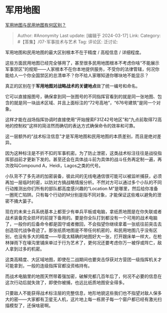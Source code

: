 # 军用地图
[军用地图与民用地图有何区别？](https://www.zhihu.com/question/20487125/answer/3433487524)

> Author: #Anonymity
> Last update: [编辑于 2024-03-17]
> Link:
> Category: #【答集】/07-军事技术与艺术 
> Tag: 
> 评论区:
> 泛讨论:

军用地图和民用地图的最大区别根本不在于精度 / 高程信息 / 详细程度。

这些方面民用地图已经完全够用了，甚至很多民用地图根本不考虑你啥“不能展示军事禁区”的规矩——人家根本不在你本地提供服务，不受你的法律管辖，何况你能给人一个你全国禁区的总清单不？你不给人家哪知道你哪块地不能显示？

真正的区别在于**军用地图对战略战术的关键地点**做了统一编号和命名。

它可以直接报图号，确保拿到同一张图号的不同指挥官看到的就是同一张地图、包含的就是同一块战术区域、并且上面标注的“72号高地”，“676号建筑”是同一个对象。

这样才能在战场指挥协调时直接使用“开始搜索F31Z42号地区”和“九点前取得72高地的控制权”这样的简洁然而确切的表达方式确保命令的效率和可靠。

这一层额外的“战术标注信息”才是军用地图和民用地图的本质差别，而且是绝对差异。

因为这种标注是不折不扣的军事机密。为了防止泄密，这类战术标注往往是战役指挥部战前才更新下发的。甚至还会在具体战斗前为具体的战斗任务再定制一遍，再次改叫Compound A，Heidi，Lagos之类的代号。

小队背不了多先进的加密装备，彼此间的无线电通信很可能可以被监听捕获，必须再加一层临时的密，以防对方搞战略情报分析。不然对方可以通过多个小队的不同行动推测出你们所有的部队都高度感兴趣的“Location M”是哪里，然后给你准备一圈死亡陷阱。只有每个行动的M分别是指不同对象，才能保证这些难以避免的泄密不捅大篓子。

现在的未来士兵系统基本上都至少有单兵平板或电脑，拿纸质地图是在你失联或者战术装备完全损坏的前提下备用的。要是你全队打到都没有一个可用的战术电脑了，一般你的后备命令都是固守或者撤回，不会指望你继续拿着一张纸往前突击去创造现代战争奇迹了。那张纸质地图是不带任何机密的，和民用地图几乎没有区别，也没有多大的精度——毕竟太精确的地图好大一张，打开跟床单一样大，在枪林弹雨下在壕沟里铺床单过于行为艺术了，更何况还要考虑你万一被俘或阵亡，敌人拿到过多的机密。

这类高精度、大区域地图，即使在二战期间也要突击俘获对方营团一级指挥机关才可能拿到，一般的连级指挥官都没资格持有。

而战术电脑里的地图天然带着强加密，破解完都几百年后了，何况不必要的信息在这次行动后就失效了，即使你被捕，也远比纸质地图安全得多。

只要敌人不能获得战术标注层的完整信息，地形地貌这些我们也不指望对敌人保多大的密——大家都有卫星无人机，这片地上每一栋房子每一个窗户都已经有激光扫描模型了，还保啥密啊。